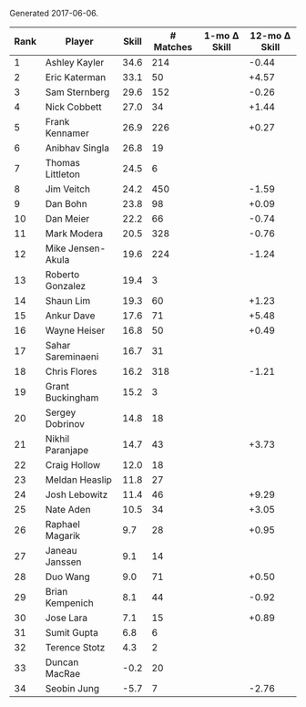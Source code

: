 Generated 2017-06-06.

| Rank | Player            | Skill | # Matches | 1-mo Δ Skill | 12-mo Δ Skill |
|------|-------------------|-------|-----------|--------------|---------------|
|    1 | Ashley Kayler     |  34.6 |       214 |              |         -0.44 |
|    2 | Eric Katerman     |  33.1 |        50 |              |         +4.57 |
|    3 | Sam Sternberg     |  29.6 |       152 |              |         -0.26 |
|    4 | Nick Cobbett      |  27.0 |        34 |              |         +1.44 |
|    5 | Frank Kennamer    |  26.9 |       226 |              |         +0.27 |
|    6 | Anibhav Singla    |  26.8 |        19 |              |               |
|    7 | Thomas Littleton  |  24.5 |         6 |              |               |
|    8 | Jim Veitch        |  24.2 |       450 |              |         -1.59 |
|    9 | Dan Bohn          |  23.8 |        98 |              |         +0.09 |
|   10 | Dan Meier         |  22.2 |        66 |              |         -0.74 |
|   11 | Mark Modera       |  20.5 |       328 |              |         -0.76 |
|   12 | Mike Jensen-Akula |  19.6 |       224 |              |         -1.24 |
|   13 | Roberto Gonzalez  |  19.4 |         3 |              |               |
|   14 | Shaun Lim         |  19.3 |        60 |              |         +1.23 |
|   15 | Ankur Dave        |  17.6 |        71 |              |         +5.48 |
|   16 | Wayne Heiser      |  16.8 |        50 |              |         +0.49 |
|   17 | Sahar Sareminaeni |  16.7 |        31 |              |               |
|   18 | Chris Flores      |  16.2 |       318 |              |         -1.21 |
|   19 | Grant Buckingham  |  15.2 |         3 |              |               |
|   20 | Sergey Dobrinov   |  14.8 |        18 |              |               |
|   21 | Nikhil Paranjape  |  14.7 |        43 |              |         +3.73 |
|   22 | Craig Hollow      |  12.0 |        18 |              |               |
|   23 | Meldan Heaslip    |  11.8 |        27 |              |               |
|   24 | Josh Lebowitz     |  11.4 |        46 |              |         +9.29 |
|   25 | Nate Aden         |  10.5 |        34 |              |         +3.05 |
|   26 | Raphael Magarik   |   9.7 |        28 |              |         +0.95 |
|   27 | Janeau Janssen    |   9.1 |        14 |              |               |
|   28 | Duo Wang          |   9.0 |        71 |              |         +0.50 |
|   29 | Brian Kempenich   |   8.1 |        44 |              |         -0.92 |
|   30 | Jose Lara         |   7.1 |        15 |              |         +0.89 |
|   31 | Sumit Gupta       |   6.8 |         6 |              |               |
|   32 | Terence Stotz     |   4.3 |         2 |              |               |
|   33 | Duncan MacRae     |  -0.2 |        20 |              |               |
|   34 | Seobin Jung       |  -5.7 |         7 |              |         -2.76 |